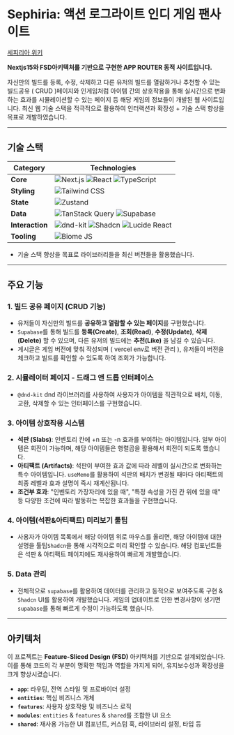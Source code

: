 # Sephiria: 액션 로그라이트 인디 게임 팬사이트

[세피리아 위키](https://sephiria.wiki)

**Nextjs15와 FSD아키텍처를 기반으로 구현한 APP ROUTER 동적 사이트입니다.**

자신만의 빌드를 등록, 수정, 삭제하고 다른 유저의 빌드를 열람하거나 추천할 수 있는 빌드공유 ( CRUD )페이지와 인게임처럼 아이템 간의 상호작용을 통해 실시간으로 변화하는 효과를 시뮬레이션할 수 있는 페이지 등 해당 게임의 정보들이 개발된 웹 사이트입니다. 최신 웹 기술 스택을 적극적으로 활용하여 인터랙션과 확장성 + 기술 스택 향상을 목표로 개발하였습니다.

---

## 기술 스택

| Category      | Technologies                                                                                                                                                                                                                                                        |
| ------------- | ------------------------------------------------------------------------------------------------------------------------------------------------------------------------------------------------------------------------------------------------------------------- |
| **Core** | ![Next.js](https://img.shields.io/badge/Next.js-15.3-black?style=for-the-badge&logo=next.js) ![React](https://img.shields.io/badge/React-19-blue?style=for-the-badge&logo=react) ![TypeScript](https://img.shields.io/badge/TypeScript-5-blue?style=for-the-badge&logo=typescript) |
| **Styling** | ![Tailwind CSS](https://img.shields.io/badge/Tailwind_CSS-4-cyan?style=for-the-badge&logo=tailwind-css)                                                                               |
| **State** | ![Zustand](https://img.shields.io/badge/Zustand-black?style=for-the-badge&logo=zustand)                                                                                                                                                                            |
| **Data** | ![TanStack Query](https://img.shields.io/badge/TanStack_Query-v5-orange?style=for-the-badge&logo=tanstack) ![Supabase](https://img.shields.io/badge/Supabase-green?style=for-the-badge&logo=supabase)                                                                      |
| **Interaction** | ![dnd-kit](https://img.shields.io/badge/@dnd--kit-gray?style=for-the-badge) ![Shadcn](https://img.shields.io/badge/Shadcn-black?style=for-the-badge&logo=shadcn) ![Lucide React](https://img.shields.io/badge/Lucide-black?style=for-the-badge&logo=lucide)             |
| **Tooling** | ![Biome JS](https://img.shields.io/badge/Biome_JS-blue?style=for-the-badge&logo=biome)                                                                            |

- 기술 스택 향상을 목표로 라이브러리들을 최신 버전들을 활용했습니다.

---

## 주요 기능

### 1. 빌드 공유 페이지 (CRUD 기능)  
- 유저들이 자신만의 빌드를 **공유하고 열람할 수 있는 페이지**를 구현했습니다.  
- `Supabase`를 통해 빌드를 **등록(Create)**, **조회(Read)**, **수정(Update)**, **삭제(Delete)** 할 수 있으며, 다른 유저의 빌드에는 **추천(Like)** 을 남길 수 있습니다.  
- 게시글은 게임 버전에 맞춰 작성되며 ( vercel env로 버전 관리 ), 유저들이 버전을 체크하고 빌드를 확인할 수 있도록 하여 조회가 가능합니다.

### 2. 시뮬레이터 페이지 - 드래그 앤 드롭 인터페이스
- `@dnd-kit` dnd 라이브러리를 사용하여 사용자가 아이템을 직관적으로 배치, 이동, 교환, 삭제할 수 있는 인터페이스를 구현했습니다.

### 3. 아이템 상호작용 시스템 
- **석판 (Slabs)**: 인벤토리 칸에 +n 또는 -n 효과를 부여하는 아이템입니다. 일부 아이템은 회전이 가능하며, 해당 아이템들은 행렬곱을 활용해서 회전이 되도록 했습니다.
- **아티팩트 (Artifacts)**: 석판이 부여한 효과 값에 따라 레벨이 실시간으로 변화하는 특수 아이템입니다. `useMemo`를 활용하여 석판의 배치가 변경될 때마다 아티팩트의 최종 레벨과 효과 설명이 즉시 재계산됩니다.
- **조건부 효과**: "인벤토리 가장자리에 있을 때", "특정 속성을 가진 칸 위에 있을 때" 등 다양한 조건에 따라 발동하는 복잡한 효과들을 구현했습니다.

### 4. 아이템(석판&아티팩트) 미리보기 툴팁
- 사용자가 아이템 목록에서 해당 아이템 위로 마우스를 올리면, 해당 아이템에 대한 설명을 툴팁`Shadcn`을 통해 시각적으로 미리 확인할 수 있습니다. 해당 컴포넌트들은 석판 & 아티팩트 페이지에도 재사용하여 빠르게 개발했습니다.

### 5. Data 관리
- 전체적으로 `supabase`를 활용하여 데이터를 관리하고 동적으로 보여주도록 구현 & `Shadcn` UI를 활용하여 개발했습니다. 게임의 업데이트로 인한 변경사항이 생기면 `supabase`를 통해 빠르게 수정이 가능하도록 했습니다.

---

## 아키텍처

이 프로젝트는 **Feature-Sliced Design (FSD)** 아키텍처를 기반으로 설계되었습니다. 이를 통해 코드의 각 부분이 명확한 책임과 역할을 가지게 되어, 유지보수성과 확장성을 크게 향상시켰습니다.

- **`app`**: 라우팅, 전역 스타일 및 프로바이더 설정
- **`entities`**: 핵심 비즈니스 개체
- **`features`**: 사용자 상호작용 및 비즈니스 로직
- **`modules`**: `entities` & `features` & `shared`를 조합한 UI 요소
- **`shared`**: 재사용 가능한 UI 컴포넌트, 커스텀 훅, 라이브러리 설정, 타입 등